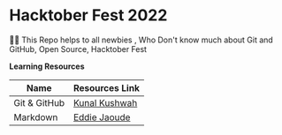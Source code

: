 # Hacktober Fest 2022
👋🏻 This Repo helps to all newbies , Who Don't know much about Git and GitHub, Open Source, Hacktober Fest

**Learning Resources**

Name | Resources Link
-----| --------------
Git & GitHub | [Kunal Kushwah](https://www.youtube.com/watch?v=apGV9Kg7ics)
Markdown | [Eddie Jaoude](https://www.youtube.com/watch?v=OXZ77HvL_Yg)

